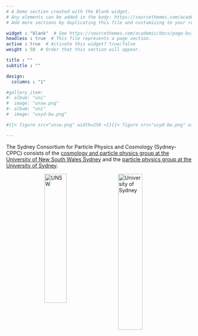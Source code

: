 ```yaml
---
# A Demo section created with the Blank widget.
# Any elements can be added in the body: https://sourcethemes.com/academic/docs/writing-markdown-latex/
# Add more sections by duplicating this file and customizing to your requirements.

widget : "blank"  # See https://sourcethemes.com/academic/docs/page-builder/
headless : true  # This file represents a page section.
active : true  # Activate this widget? true/false
weight : 50  # Order that this section will appear.

title : ""
subtitle : ""

design:
  columns : "1"

#gallery_item:
#- album: "uni" 
#  image: "unsw.png"
#- album: "uni" 
#  image: "usyd-bw.png"

#{{< figure src="unsw.png" width=250 >}}{{< figure src="usyd-bw.png" width=250 >}}

---
```

The Sydney Consortium for Particle Physics and Cosmology (Sydney-CPPC) consists
of the <a href="https://www.physics.unsw.edu.au/our-research/research-areas/fundamental-physics">cosmology and particle physics group at the University of New South
Wales Sydney</a>  and the <a href="http://www.physics.usyd.edu.au/hienergy/index.php/Main_Page">particle physics group at the University of
Sydney</a>.

<img src="img/usyd-bw.png" alt="University of Sydney" style="float:right; width: 33%; max-width: 500px; min-width: 200px"/>
<img src="img/unsw.png" alt="UNSW" style="float: right; width: 30%; max-width: 500px; min-width: 200px"/>

